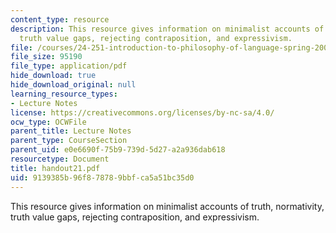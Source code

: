 ```yaml
---
content_type: resource
description: This resource gives information on minimalist accounts of truth, normativity,
  truth value gaps, rejecting contraposition, and expressivism.
file: /courses/24-251-introduction-to-philosophy-of-language-spring-2005/9139385b96f878789bbfca5a51bc35d0_handout21.pdf
file_size: 95190
file_type: application/pdf
hide_download: true
hide_download_original: null
learning_resource_types:
- Lecture Notes
license: https://creativecommons.org/licenses/by-nc-sa/4.0/
ocw_type: OCWFile
parent_title: Lecture Notes
parent_type: CourseSection
parent_uid: e0e6690f-75b9-739d-5d27-a2a936dab618
resourcetype: Document
title: handout21.pdf
uid: 9139385b-96f8-7878-9bbf-ca5a51bc35d0
---
```

This resource gives information on minimalist accounts of truth, normativity, truth value gaps, rejecting contraposition, and expressivism.